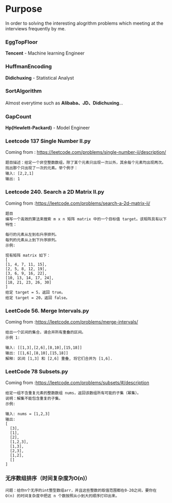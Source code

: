 # Purpose
In order to solving the interesting alogrithm problems which meeting at the interviews frequently by me.

### EggTopFloor
**Tencent** - Machine learning Engineer

### HuffmanEncoding
**Didichuxing** -  Statistical Analyst

### SortAlgorithm
Almost everytime such as **Alibaba、JD、Didichuxing**...

### GapCount
**Hp(Hewlett-Packard)** - Model Engineer

### Leetcode 137 Single Number II.py

Coming from : https://leetcode.com/problems/single-number-ii/description/

```
题目描述：给定一个非空整数数组，除了某个元素只出现一次以外，其余每个元素均出现两次。找出那个只出现了一次的元素。举个例子：
输入: [2,2,1]
输出: 1
```

### Leetcode 240. Search a 2D Matrix II.py

Coming from :https://leetcode.com/problems/search-a-2d-matrix-ii/

```
题目
编写一个高效的算法来搜索 m x n 矩阵 matrix 中的一个目标值 target。该矩阵具有以下特性：

每行的元素从左到右升序排列。
每列的元素从上到下升序排列。
示例:

现有矩阵 matrix 如下： 
[ 
[1, 4, 7, 11, 15], 
[2, 5, 8, 12, 19], 
[3, 6, 9, 16, 22], 
[10, 13, 14, 17, 24], 
[18, 21, 23, 26, 30] 
] 
给定 target = 5，返回 true。 
给定 target = 20，返回 false。
```

### LeetCode 56. Merge Intervals.py
Coming from :https://leetcode.com/problems/merge-intervals/

```
给出一个区间的集合，请合并所有重叠的区间。
示例 1:

输入: [[1,3],[2,6],[8,10],[15,18]]
输出: [[1,6],[8,10],[15,18]]
解释: 区间 [1,3] 和 [2,6] 重叠, 将它们合并为 [1,6].
``` 

### LeetCode 78 Subsets.py

Coming from :https://leetcode.com/problems/subsets/#/description

```
给定一组不含重复元素的整数数组 nums，返回该数组所有可能的子集（幂集）。
说明：解集不能包含重复的子集。
示例:

输入: nums = [1,2,3]
输出:
[
  [3],
  [1],
  [2],
  [1,2,3],
  [1,3],
  [2,3],
  [1,2],
  []
]
```

### 无序数组排序（时间复杂度为O(n)）

```
问题：给你n个无序的int整型数组arr，并且这些整数的取值范围都在0-20之间，要你在 O(n) 的时间复杂度中把这 n 个数按照从小到大的顺序打印出来。
```